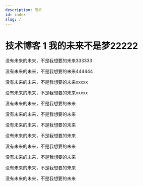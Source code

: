```yaml
---
description: 简介
id: index
slug: /
---
```


# 技术博客 1 我的未来不是梦22222

没有未来的未来，不是我想要的未来333333

没有未来的未来，不是我想要的未来444444

没有未来的未来，不是我想要的未来xxxxx

没有未来的未来，不是我想要的未来xxxxx

没有未来的未来，不是我想要的未来

没有未来的未来，不是我想要的未来

没有未来的未来，不是我想要的未来

没有未来的未来，不是我想要的未来

没有未来的未来，不是我想要的未来

没有未来的未来，不是我想要的未来

没有未来的未来，不是我想要的未来

没有未来的未来，不是我想要的未来
